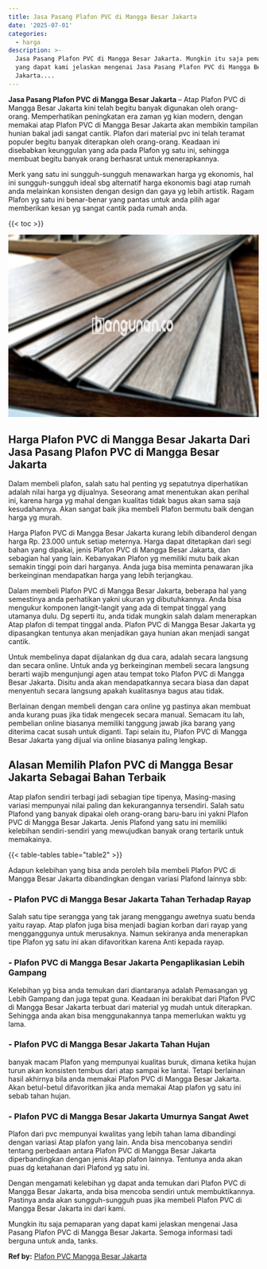 ```yaml
---
title: Jasa Pasang Plafon PVC di Mangga Besar Jakarta
date: '2025-07-01'
categories:
  - harga
description: >-
  Jasa Pasang Plafon PVC di Mangga Besar Jakarta. Mungkin itu saja pemaparan
  yang dapat kami jelaskan mengenai Jasa Pasang Plafon PVC di Mangga Besar
  Jakarta....
---
```


**Jasa Pasang Plafon PVC di Mangga Besar Jakarta** – Atap Plafon PVC di Mangga Besar Jakarta kini telah begitu banyak digunakan oleh orang-orang. Memperhatikan peningkatan era zaman yg kian modern, dengan memakai atap Plafon PVC di Mangga Besar Jakarta akan membikin tampilan hunian bakal jadi sangat cantik. Plafon dari material pvc ini telah teramat populer begitu banyak diterapkan oleh orang-orang. Keadaan ini disebabkan keunggulan yang ada pada Plafon yg satu ini, sehingga membuat begitu banyak orang berhasrat untuk menerapkannya.

Merk yang satu ini sungguh-sungguh menawarkan harga yg ekonomis, hal ini sungguh-sungguh ideal sbg alternatif harga ekonomis bagi atap rumah anda melainkan konsisten dengan design dan gaya yg lebih artistik. Ragam Plafon yg satu ini benar-benar yang pantas untuk anda pilih agar memberikan kesan yg sangat cantik pada rumah anda.

{{< toc >}}

![Jasa Pasang Plafon PVC di Mangga Besar Jakarta](/images/flafond-pvc-murah29.png)

## Harga Plafon PVC di Mangga Besar Jakarta Dari Jasa Pasang Plafon PVC di Mangga Besar Jakarta

Dalam membeli plafon, salah satu hal penting yg sepatutnya diperhatikan adalah nilai harga yg dijualnya. Seseorang amat menentukan akan perihal ini, karena harga yg mahal dengan kualitas tidak bagus akan sama saja kesudahannya. Akan sangat baik jika membeli Plafon bermutu baik dengan harga yg murah.

Harga Plafon PVC di Mangga Besar Jakarta kurang lebih dibanderol dengan harga Rp. 23.000 untuk setiap meternya. Harga dapat ditetapkan dari segi bahan yang dipakai, jenis Plafon PVC di Mangga Besar Jakarta, dan sebagian hal yang lain. Kebanyakan Plafon yg memiliki mutu baik akan semakin tinggi poin dari harganya. Anda juga bisa meminta penawaran jika berkeinginan mendapatkan harga yang lebih terjangkau.

Dalam membeli Plafon PVC di Mangga Besar Jakarta, beberapa hal yang semestinya anda perhatikan yakni ukuran yg dibutuhkannya. Anda bisa mengukur komponen langit-langit yang ada di tempat tinggal yang utamanya dulu. Dg seperti itu, anda tidak mungkin salah dalam menerapkan Atap plafon di tempat tinggal anda. Plafon PVC di Mangga Besar Jakarta yg dipasangkan tentunya akan menjadikan gaya hunian akan menjadi sangat cantik.

Untuk membelinya dapat dijalankan dg dua cara, adalah secara langsung dan secara online. Untuk anda yg berkeinginan membeli secara langsung berarti wajib mengunjungi agen atau tempat toko Plafon PVC di Mangga Besar Jakarta. Disitu anda akan mendapatkannya secara biasa dan dapat menyentuh secara langsung apakah kualitasnya bagus atau tidak.

Berlainan dengan membeli dengan cara online yg pastinya akan membuat anda kurang puas jika tidak mengecek secara manual. Semacam itu lah, pembelian online biasanya memiliki tanggung jawab jika barang yang diterima cacat susah untuk diganti. Tapi selain itu, Plafon PVC di Mangga Besar Jakarta yang dijual via online biasanya paling lengkap.

## Alasan Memilih Plafon PVC di Mangga Besar Jakarta Sebagai Bahan Terbaik

Atap plafon sendiri terbagi jadi sebagian tipe tipenya, Masing-masing variasi mempunyai nilai paling dan kekurangannya tersendiri. Salah satu Plafond yang banyak dipakai oleh orang-orang baru-baru ini yakni Plafon PVC di Mangga Besar Jakarta. Jenis Plafond yang satu ini memiliki kelebihan sendiri-sendiri yang mewujudkan banyak orang tertarik untuk memakainya.

{{< table-tables table="table2" >}}

Adapun kelebihan yang bisa anda peroleh bila membeli Plafon PVC di Mangga Besar Jakarta dibandingkan dengan variasi Plafond lainnya sbb:

### \- Plafon PVC di Mangga Besar Jakarta Tahan Terhadap Rayap

Salah satu tipe serangga yang tak jarang menggangu awetnya suatu benda yaitu rayap. Atap plafon juga bisa menjadi bagian korban dari rayap yang mengganggunya untuk merusaknya. Namun sekiranya anda menerapkan tipe Plafon yg satu ini akan difavoritkan karena Anti kepada rayap.

### \- Plafon PVC di Mangga Besar Jakarta Pengaplikasian Lebih Gampang

Kelebihan yg bisa anda temukan dari diantaranya adalah Pemasangan yg Lebih Gampang dan juga tepat guna. Keadaan ini berakibat dari Plafon PVC di Mangga Besar Jakarta terbuat dari material yg mudah untuk diterapkan. Sehingga anda akan bisa menggunakannya tanpa memerlukan waktu yg lama.

### \- Plafon PVC di Mangga Besar Jakarta Tahan Hujan

banyak macam Plafon yang mempunyai kualitas buruk, dimana ketika hujan turun akan konsisten tembus dari atap sampai ke lantai. Tetapi berlainan hasil akhirnya bila anda memakai Plafon PVC di Mangga Besar Jakarta. Akan betul-betul difavoritkan jika anda memakai Atap plafon yg satu ini sebab tahan hujan.

### \- Plafon PVC di Mangga Besar Jakarta Umurnya Sangat Awet

Plafon dari pvc mempunyai kwalitas yang lebih tahan lama dibandingi dengan variasi Atap plafon yang lain. Anda bisa mencobanya sendiri tentang perbedaan antara Plafon PVC di Mangga Besar Jakarta diperbandingkan dengan jenis Atap plafon lainnya. Tentunya anda akan puas dg ketahanan dari Plafond yg satu ini.

Dengan mengamati kelebihan yg dapat anda temukan dari Plafon PVC di Mangga Besar Jakarta, anda bisa mencoba sendiri untuk membuktikannya. Pastinya anda akan sungguh-sungguh puas jika membeli Plafon PVC di Mangga Besar Jakarta ini dari kami.

Mungkin itu saja pemaparan yang dapat kami jelaskan mengenai Jasa Pasang Plafon PVC di Mangga Besar Jakarta. Semoga informasi tadi berguna untuk anda, tanks.

**Ref by:** [Plafon PVC Mangga Besar Jakarta](https://id.wikipedia.org/wiki/Plafon)
